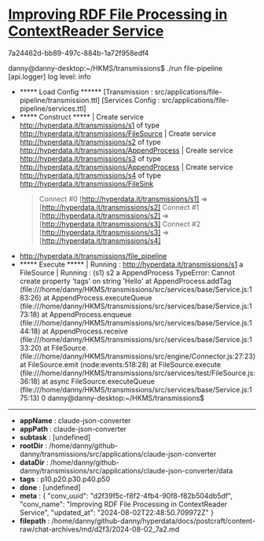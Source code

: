 # [Improving RDF File Processing in ContextReader Service](https://claude.ai/chat/d2f39f5c-f8f2-4fb4-90f8-f82b504db5df)

7a24462d-bb89-497c-884b-1a72f958edf4

danny@danny-desktop:~/HKMS/transmissions$ ./run file-pipeline
[api.logger] log level: info
+ ***** Load Config ******
[Transmission : src/applications/file-pipeline/transmission.ttl]
[Services Config : src/applications/file-pipeline/services.ttl]
+ ***** Construct *****
| Create service <http://hyperdata.it/transmissions/s1> of type <http://hyperdata.it/transmissions/FileSource>
| Create service <http://hyperdata.it/transmissions/s2> of type <http://hyperdata.it/transmissions/AppendProcess>
| Create service <http://hyperdata.it/transmissions/s3> of type <http://hyperdata.it/transmissions/AppendProcess>
| Create service <http://hyperdata.it/transmissions/s4> of type <http://hyperdata.it/transmissions/FileSink>
  > Connect #0 [http://hyperdata.it/transmissions/s1] => [http://hyperdata.it/transmissions/s2]
  > Connect #1 [http://hyperdata.it/transmissions/s2] => [http://hyperdata.it/transmissions/s3]
  > Connect #2 [http://hyperdata.it/transmissions/s3] => [http://hyperdata.it/transmissions/s4]
+ http://hyperdata.it/transmissions/file_pipeline
+ ***** Execute *****
| Running : http://hyperdata.it/transmissions/s1 a FileSource
| Running :  (s1) s2 a AppendProcess
TypeError: Cannot create property 'tags' on string 'Hello'
    at AppendProcess.addTag (file:///home/danny/HKMS/transmissions/src/services/base/Service.js:183:26)
    at AppendProcess.executeQueue (file:///home/danny/HKMS/transmissions/src/services/base/Service.js:173:18)
    at AppendProcess.enqueue (file:///home/danny/HKMS/transmissions/src/services/base/Service.js:144:18)
    at AppendProcess.receive (file:///home/danny/HKMS/transmissions/src/services/base/Service.js:133:20)
    at FileSource.<anonymous> (file:///home/danny/HKMS/transmissions/src/engine/Connector.js:27:23)
    at FileSource.emit (node:events:518:28)
    at FileSource.execute (file:///home/danny/HKMS/transmissions/src/services/test/FileSource.js:36:18)
    at async FileSource.executeQueue (file:///home/danny/HKMS/transmissions/src/services/base/Service.js:175:13)
0
danny@danny-desktop:~/HKMS/transmissions$

---

* **appName** : claude-json-converter
* **appPath** : claude-json-converter
* **subtask** : [undefined]
* **rootDir** : /home/danny/github-danny/transmissions/src/applications/claude-json-converter
* **dataDir** : /home/danny/github-danny/transmissions/src/applications/claude-json-converter/data
* **tags** : p10.p20.p30.p40.p50
* **done** : [undefined]
* **meta** : {
  "conv_uuid": "d2f39f5c-f8f2-4fb4-90f8-f82b504db5df",
  "conv_name": "Improving RDF File Processing in ContextReader Service",
  "updated_at": "2024-08-02T22:48:50.709972Z"
}
* **filepath** : /home/danny/github-danny/hyperdata/docs/postcraft/content-raw/chat-archives/md/d2f3/2024-08-02_7a2.md